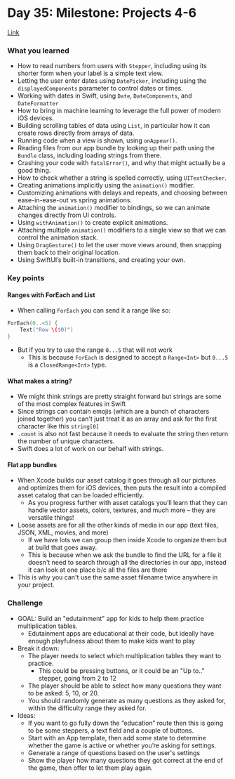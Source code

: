 # Day 35: Milestone: Projects 4-6
[Link](https://www.hackingwithswift.com/100/swiftui/35)

### What you learned
* How to read numbers from users with `Stepper`, including using its shorter form when your label is a simple text view.
* Letting the user enter dates using `DatePicker`, including using the `displayedComponents` parameter to control dates or times.
* Working with dates in Swift, using `Date`, `DateComponents`, and `DateFormatter`
* How to bring in machine learning to leverage the full power of modern iOS devices.
* Building scrolling tables of data using `List`, in particular how it can create rows directly from arrays of data.
* Running code when a view is shown, using `onAppear()`.
* Reading files from our app bundle by looking up their path using the `Bundle` class, including loading strings from there.
* Crashing your code with `fatalError()`, and why that might actually be a good thing.
* How to check whether a string is spelled correctly, using `UITextChecker`.
* Creating animations implicitly using the `animation()` modifier.
* Customizing animations with delays and repeats, and choosing between ease-in-ease-out vs spring animations.
* Attaching the `animation()` modifier to bindings, so we can animate changes directly from UI controls.
* Using `withAnimation()` to create explicit animations.
* Attaching multiple `animation()` modifiers to a single view so that we can control the animation stack.
* Using `DragGesture()` to let the user move views around, then snapping them back to their original location.
* Using SwiftUI’s built-in transitions, and creating your own.

### Key points
#### Ranges with ForEach and List
* When calling `ForEach` you can send it a range like so:
``` swift
ForEach(0..<5) {
    Text("Row \($0)")
}
```
* But if you try to use the range `0...5` that will not work
  * This is because `ForEach` is designed to accept a `Range<Int>` but `0...5` is a `ClosedRange<Int>` type. 

#### What makes a string?
* We might think strings are pretty straight forward but strings are some of the most complex features in Swift
* Since strings can contain emojis (which are a bunch of characters joined together) you can't just treat it as an array and ask for the first character like this `string[0]`
* `.count` is also not fast because it needs to evaluate the string then return the number of unique characters.
* Swift does a lot of work on our behalf with strings.

#### Flat app bundles
* When Xcode builds our asset catalog it goes through all  our pictures and optimizes them for iOS devices, then puts the result into a compiled asset catalog that can be loaded efficiently. 
  * As you progress further with asset catalogs you’ll learn that they can handle vector assets, colors, textures, and much more – they are versatile things!
* Loose assets are for all the other kinds of media in our app (text files, JSON, XML, movies, and more)
  * If we have lots we can group then inside Xcode to organize them but at build that goes away. 
  * This is because when we ask the bundle to find the URL for a file it doesn't need to search through all the directories in our app, instead it can look at one place b/c all the files are there
* This is why you can't use the same asset filename twice anywhere in your project. 

### Challenge 
* GOAL: Build an "edutainment" app for kids to help them practice multiplication tables. 
  * Edutainment apps are educational at their code, but ideally have enough playfulness about them to make kids want to play
* Break it down:
  * The player needs to select which multiplication tables they want to practice. 
    * This could be pressing buttons, or it could be an "Up to.." stepper, going from 2 to 12
  * The player should be able to select how many questions they want to be asked: 5, 10, or 20.
  * You should randomly generate as many questions as they asked for, within the difficulty range they asked for. 
* Ideas:
  * If you want to go fully down the “education” route then this is going to be some steppers, a text field and a couple of buttons.
  * Start with an App template, then add some state to determine whether the game is active or whether you’re asking for settings.
  * Generate a range of questions based on the user's settings
  * Show the player how many questions they got correct at the end of the game, then offer to let them play again.
